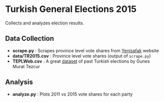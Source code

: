 # Turkish General Elections 2015

Collects and analyzes election results.

## Data Collection
  - **scrape.py** : Scrapes province level vote shares from [Yenisafak](http://www.yenisafak.com.tr/secim-2015/secim-sonuclari) website
  - **data/TR2015.csv** : Province level vote shares (output of `scrape.py`)
  - **TEPLWeb.csv** : A great [dataset](http://www.luc.edu/faculty/gtezcur/data.html) of past Turkish elections by Gunes Murat Tezcur

## Analysis
  - **analyze.py** : Plots 2011 vs 2015 vote shares for each party